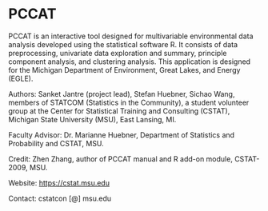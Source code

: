 # PCCAT
PCCAT is an interactive tool designed for multivariable environmental data analysis developed using the statistical software R. It consists of data preprocessing, univariate data exploration and summary, principle component analysis, and clustering analysis. This application is designed for the Michigan Department of Environment, Great Lakes, and Energy (EGLE).

Authors: Sanket Jantre (project lead), Stefan Huebner, Sichao Wang, members of STATCOM (Statistics in the Community), a student volunteer          group at the Center for Statistical Training and Consulting (CSTAT), Michigan State University (MSU), East Lansing, MI.

Faculty Advisor: Dr. Marianne Huebner, Department of Statistics and Probability and CSTAT, MSU.

Credit: Zhen Zhang, author of PCCAT manual and R add-on module, CSTAT-2009, MSU. <br> 

Website: https://cstat.msu.edu

Contact: cstatcon [@] msu.edu

